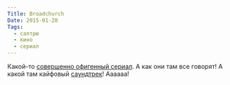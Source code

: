 ```yaml
---
Title: Broadchurch
Date: 2015-01-20
Tags:
  - саптрю
  - кино
  - сериал
---
```


Какой-то [совершенно офигенный сериал](http://www.imdb.com/title/tt2249364). А как они там все говорят! А какой там кайфовый [саундтрек](https://itunes.apple.com/ru/album/broadchurch-original-music/id953070768?l=en)! Аааааа!